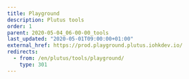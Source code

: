 ```yaml
---
title: Playground
description: Plutus tools
order: 1
parent: 2020-05-04_06-00-00_tools
last_updated: "2020-05-01T09:00:00+01:00"
external_href: https://prod.playground.plutus.iohkdev.io/
redirects:
  - from: /en/plutus/tools/playground/
    type: 301
---
```

